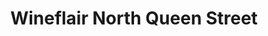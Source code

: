 ---
title: "Wineflair North Queen Street"
url: /belfast/wineflair-north-queen-street/
shop: Spirituosen
---
